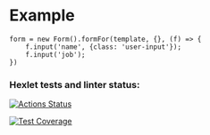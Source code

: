 # Example
```
form = new Form().formFor(template, {}, (f) => {
    f.input('name', {class: 'user-input'});
    f.input('job');
})
```

### Hexlet tests and linter status:
[![Actions Status](https://github.com/Nikita-Gaifulin/typescript-project-81/actions/workflows/hexlet-check.yml/badge.svg)](https://github.com/Nikita-Gaifulin/typescript-project-81/actions)

[![Test Coverage](https://api.codeclimate.com/v1/badges/3eeaa1f1372170800f34/test_coverage)](https://codeclimate.com/github/Nikita-Gaifulin/typescript-project-81/test_coverage)